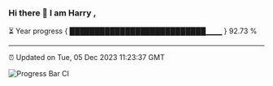 ### Hi there 👋 I am Harry , 

⏳ Year progress { ███████████████████████████▁▁▁ } 92.73 %

---

⏰ Updated on Tue, 05 Dec 2023 11:23:37 GMT

![Progress Bar CI](https://github.com/duykhang68/duykhang68/workflows/Progress%20Bar%20CI/badge.svg)

